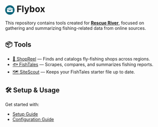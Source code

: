 # <img src="static/images/tackle_box.png" alt="Flybox Logo" width="30" style="vertical-align: middle;"/> Flybox

This repository contains tools created for **[Rescue River](https://rescueriver.com/)**, focused on gathering and summarizing fishing-related data from online sources.

## 📦 Tools

- [🎣 ShopReel](docs/overview.md#-shopreel) — Finds and catalogs fly-fishing shops across regions.
- [🐟 FishTales](docs/overview.md#-fishtales) — Scrapes, compares, and summarizes fishing reports.
- [🗺️ SiteScout](docs/overview.md#-sitescout) — Keeps your FishTales starter file up to date.

## 🛠️ Setup & Usage

Get started with:

- [Setup Guide](docs/setup.md)
- [Configuration Guide](docs/config.md)
